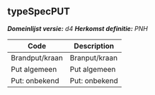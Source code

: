 ## typeSpecPUT

*__Domeinlijst versie:__ d4*
*__Herkomst definitie:__ PNH*

|__Code__ |__Description__	|
|	---	|	---	|
| Brandput/kraan | Branput/kraan |
| Put algemeen | Put algemeen |
| Put: onbekend | Put: onbekend |
